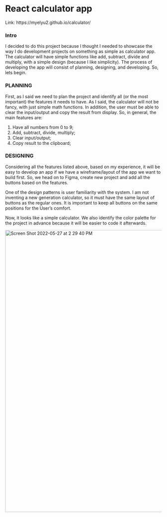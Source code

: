 <h1>React calculator app</h1>
Link: https://myelyu2.github.io/calculator/

<h3>Intro</h3> I decided to do this project because I thought I needed to showcase the way I do development projects on something as simple as calculator app. The calculator will have simple functions like add, subtract, divide and multiply, with a simple design (because I like simplicity). The process of developing the app will consist of planning, designing, and developing. So, lets begin. </br>

<h3>PLANNING</h3>
First, as I said we need to plan the project and identify all (or the most important) the features it needs to have. As I said, the calculator will not be fancy, with just simple math functions. In addition, the user must be able to clear the input/output and copy the result from display. So, in general, the main features are:</br>

1. Have all numbers from 0 to 9;</br>
2. Add, subtract, divide, multiply;</br>
3. Clear input/output;</br>
4. Copy result to the clipboard;</br>

<h3>DESIGNING</h3>
Considering all the features listed above, based on my experience, it will be easy to develop an app if we have a wireframe/layout of the app we want to build first. So, we head on to Figma, create new project and add all the buttons based on the features.</br>

One of the design patterns is user familiarity with the system. I am not inventing a new generation calculator, so it must have the same layout of buttons as the regular ones. It is important to keep all buttons on the same positions for the User’s comfort.</br>

Now, it looks like a simple calculator. We also identify the color palette for the project in advance because it will be easier to code it afterwards.</br>

<img width="907" alt="Screen Shot 2022-05-27 at 2 29 40 PM" src="https://user-images.githubusercontent.com/89800281/170779151-3487101a-4743-4cbe-ba02-4bca5722be56.png">

